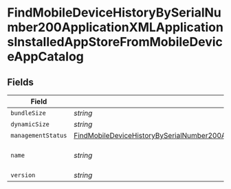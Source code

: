 # FindMobileDeviceHistoryBySerialNumber200ApplicationXMLApplicationsInstalledAppStoreFromMobileDeviceAppCatalog


## Fields

| Field                                                                                                                                                                                                                                                                                     | Type                                                                                                                                                                                                                                                                                      | Required                                                                                                                                                                                                                                                                                  | Description                                                                                                                                                                                                                                                                               | Example                                                                                                                                                                                                                                                                                   |
| ----------------------------------------------------------------------------------------------------------------------------------------------------------------------------------------------------------------------------------------------------------------------------------------- | ----------------------------------------------------------------------------------------------------------------------------------------------------------------------------------------------------------------------------------------------------------------------------------------- | ----------------------------------------------------------------------------------------------------------------------------------------------------------------------------------------------------------------------------------------------------------------------------------------- | ----------------------------------------------------------------------------------------------------------------------------------------------------------------------------------------------------------------------------------------------------------------------------------------- | ----------------------------------------------------------------------------------------------------------------------------------------------------------------------------------------------------------------------------------------------------------------------------------------- |
| `bundleSize`                                                                                                                                                                                                                                                                              | *string*                                                                                                                                                                                                                                                                                  | :heavy_minus_sign:                                                                                                                                                                                                                                                                        | N/A                                                                                                                                                                                                                                                                                       | 3 MB                                                                                                                                                                                                                                                                                      |
| `dynamicSize`                                                                                                                                                                                                                                                                             | *string*                                                                                                                                                                                                                                                                                  | :heavy_minus_sign:                                                                                                                                                                                                                                                                        | N/A                                                                                                                                                                                                                                                                                       | 12 KB                                                                                                                                                                                                                                                                                     |
| `managementStatus`                                                                                                                                                                                                                                                                        | [FindMobileDeviceHistoryBySerialNumber200ApplicationXMLApplicationsInstalledAppStoreFromMobileDeviceAppCatalogManagementStatus](../../models/operations/findmobiledevicehistorybyserialnumber200applicationxmlapplicationsinstalledappstorefrommobiledeviceappcatalogmanagementstatus.md) | :heavy_minus_sign:                                                                                                                                                                                                                                                                        | N/A                                                                                                                                                                                                                                                                                       |                                                                                                                                                                                                                                                                                           |
| `name`                                                                                                                                                                                                                                                                                    | *string*                                                                                                                                                                                                                                                                                  | :heavy_minus_sign:                                                                                                                                                                                                                                                                        | N/A                                                                                                                                                                                                                                                                                       | Self Service Mobile                                                                                                                                                                                                                                                                       |
| `version`                                                                                                                                                                                                                                                                                 | *string*                                                                                                                                                                                                                                                                                  | :heavy_minus_sign:                                                                                                                                                                                                                                                                        | N/A                                                                                                                                                                                                                                                                                       | 10.1.1                                                                                                                                                                                                                                                                                    |